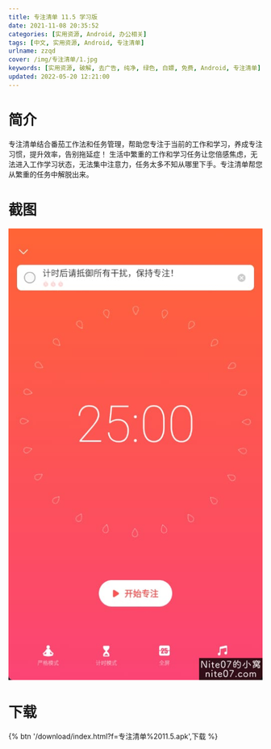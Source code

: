 ```yaml
---
title: 专注清单 11.5 学习版
date: 2021-11-08 20:35:52
categories: [实用资源, Android, 办公相关]
tags: [中文, 实用资源, Android, 专注清单]
urlname: zzqd
cover: /img/专注清单/1.jpg
keywords: [实用资源, 破解, 去广告, 纯净, 绿色, 白嫖, 免费, Android, 专注清单]
updated: 2022-05-20 12:21:00
---
```


# 简介

专注清单结合番茄工作法和任务管理，帮助您专注于当前的工作和学习，养成专注习惯，提升效率，告别拖延症！
生活中繁重的工作和学习任务让您倍感焦虑，无法进入工作学习状态，无法集中注意力，任务太多不知从哪里下手。专注清单帮您从繁重的任务中解脱出来。

# 截图

![](/img/专注清单/2.jpg)

# 下载

{% btn '/download/index.html?f=专注清单%2011.5.apk',下载 %}
